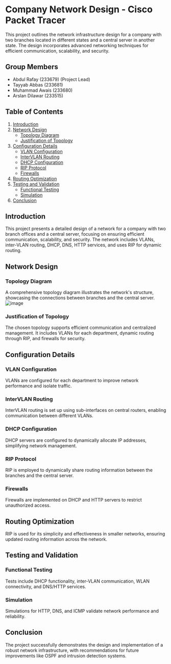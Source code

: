 # Company Network Design - Cisco Packet Tracer
This project outlines the network infrastructure design for a company with two branches located in different states and a central server in another state. The design incorporates advanced networking techniques for efficient communication, scalability, and security.

## Group Members
- Abdul Rafay (233679) (Project Lead)
- Tayyab Abbas (233681)
- Muhammad Awais (233680)
- Arslan Dilawar (233515)

## Table of Contents
1. [Introduction](#introduction)
2. [Network Design](#network-design)
   - [Topology Diagram](#topology-diagram)
   - [Justification of Topology](#justification-of-topology)
3. [Configuration Details](#configuration-details)
   - [VLAN Configuration](#vlan-configuration)
   - [InterVLAN Routing](#intervlan-routing)
   - [DHCP Configuration](#dhcp-configuration)
   - [RIP Protocol](#rip-protocol)
   - [Firewalls](#firewalls)
4. [Routing Optimization](#routing-optimization)
5. [Testing and Validation](#testing-and-validation)
   - [Functional Testing](#functional-testing)
   - [Simulation](#simulation)
6. [Conclusion](#conclusion)

## Introduction
This project presents a detailed design of a network for a company with two branch offices and a central server, focusing on ensuring efficient communication, scalability, and security. The network includes VLANs, inter-VLAN routing, DHCP, DNS, HTTP services, and uses RIP for dynamic routing.

## Network Design
### Topology Diagram
A comprehensive topology diagram illustrates the network's structure, showcasing the connections between branches and the central server.
![image](https://github.com/user-attachments/assets/f6c8708f-0f7a-4937-8b1b-d8ad78803ea7)

### Justification of Topology
The chosen topology supports efficient communication and centralized management. It includes VLANs for each department, dynamic routing through RIP, and firewalls for security.

## Configuration Details
### VLAN Configuration
VLANs are configured for each department to improve network performance and isolate traffic.

### InterVLAN Routing
InterVLAN routing is set up using sub-interfaces on central routers, enabling communication between different VLANs.

### DHCP Configuration
DHCP servers are configured to dynamically allocate IP addresses, simplifying network management.

### RIP Protocol
RIP is employed to dynamically share routing information between the branches and the central server.

### Firewalls
Firewalls are implemented on DHCP and HTTP servers to restrict unauthorized access.

## Routing Optimization
RIP is used for its simplicity and effectiveness in smaller networks, ensuring updated routing information across the network.

## Testing and Validation
### Functional Testing
Tests include DHCP functionality, inter-VLAN communication, WLAN connectivity, and DNS/HTTP services.

### Simulation
Simulations for HTTP, DNS, and ICMP validate network performance and reliability.

## Conclusion
The project successfully demonstrates the design and implementation of a robust network infrastructure, with recommendations for future improvements like OSPF and intrusion detection systems.


